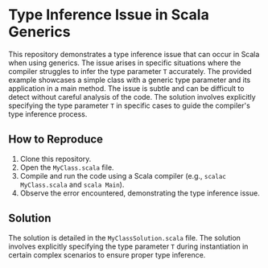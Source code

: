# Type Inference Issue in Scala Generics

This repository demonstrates a type inference issue that can occur in Scala when using generics.  The issue arises in specific situations where the compiler struggles to infer the type parameter `T` accurately. The provided example showcases a simple class with a generic type parameter and its application in a main method. The issue is subtle and can be difficult to detect without careful analysis of the code. The solution involves explicitly specifying the type parameter `T` in specific cases to guide the compiler's type inference process.

## How to Reproduce

1. Clone this repository.
2. Open the `MyClass.scala` file.
3. Compile and run the code using a Scala compiler (e.g., `scalac MyClass.scala` and `scala Main`).
4. Observe the error encountered, demonstrating the type inference issue.

## Solution

The solution is detailed in the `MyClassSolution.scala` file.  The solution involves explicitly specifying the type parameter `T` during instantiation in certain complex scenarios to ensure proper type inference.